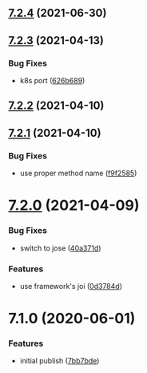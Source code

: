 ## [7.2.4](https://github.com/softwaregroup-bg/ut-port-skype-sim/compare/v7.2.3...v7.2.4) (2021-06-30)



## [7.2.3](https://github.com/softwaregroup-bg/ut-port-skype-sim/compare/v7.2.2...v7.2.3) (2021-04-13)


### Bug Fixes

* k8s port ([626b689](https://github.com/softwaregroup-bg/ut-port-skype-sim/commit/626b689ba373e7f50c53fa35423dd3310a3c6ae5))



## [7.2.2](https://github.com/softwaregroup-bg/ut-port-skype-sim/compare/v7.2.1...v7.2.2) (2021-04-10)



## [7.2.1](https://github.com/softwaregroup-bg/ut-port-skype-sim/compare/v7.2.0...v7.2.1) (2021-04-10)


### Bug Fixes

* use proper method name ([f9f2585](https://github.com/softwaregroup-bg/ut-port-skype-sim/commit/f9f25851e3ab9e9f7f1cd765d025109e505d3ed5))



# [7.2.0](https://github.com/softwaregroup-bg/ut-port-skype-sim/compare/v7.1.0...v7.2.0) (2021-04-09)


### Bug Fixes

* switch to jose ([40a371d](https://github.com/softwaregroup-bg/ut-port-skype-sim/commit/40a371d4d36b75fd68218693b0070298d0b88507))


### Features

* use framework's joi ([0d3784d](https://github.com/softwaregroup-bg/ut-port-skype-sim/commit/0d3784d2465670ad8c2ddcaaa12cc7c369936131))



# 7.1.0 (2020-06-01)


### Features

* initial publish ([7bb7bde](https://github.com/softwaregroup-bg/ut-port-skype-sim/commit/7bb7bdef6f3af43ea88ee70c018daeafcfb24fd1))



